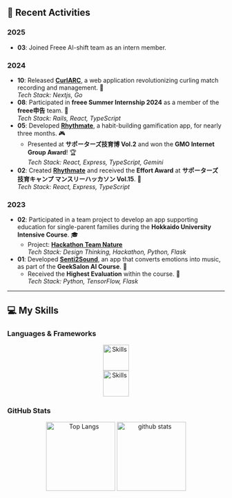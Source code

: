 ## 🚀 Recent Activities

### **2025**
- **03**: Joined Freee AI-shift team as an intern member.

### **2024**
- **10**: Released **[CurlARC](https://github.com/g-ohara/CurlArc-Web)**, a web application revolutionizing curling match recording and management. 🥌  
  _Tech Stack: Nextjs, Go_
- **08**: Participated in **freee Summer Internship 2024** as a member of the **freee申告** team. 💼  
  _Tech Stack: Rails, React, TypeScript_
- **05**: Developed **[Rhythmate](https://github.com/ayanami77/Rhythmate-Web)**, a habit-building gamification app, for nearly three months. 🎮  
  - Presented at **サポーターズ技育博 Vol.2** and won the **GMO Internet Group Award**! 🏆  
  _Tech Stack: React, Express, TypeScript, Gemini_
- **02**: Created **[Rhythmate](https://github.com/ayanami77/Rhythmate-Web)** and received the **Effort Award** at **サポーターズ 技育キャンプ マンスリーハッカソン Vol.15**. 🏅  
  _Tech Stack: React, Express, TypeScript_

### **2023**
- **02**: Participated in a team project to develop an app supporting education for single-parent families during the **Hokkaido University Intensive Course**. 🎓  
  - Project: **[Hackathon Team Nature](https://github.com/dyoshyy/hackathon_team_nature)**  
  _Tech Stack: Design Thinking, Hackathon, Python, Flask_
- **01**: Developed **[Senti2Sound](https://github.com/dyoshyy/Senti2Sound)**, an app that converts emotions into music, as part of the **GeekSalon AI Course**. 🎵  
  - Received the **Highest Evaluation** within the course. 🌟  
  _Tech Stack: Python, TensorFlow, Flask_

---

## 💻 My Skills

### **Languages & Frameworks**
<p align="center"> 
  <img alt="Skills" height="60px" src="https://skillicons.dev/icons?i=python,tensorflow,pytorch,flask" /> <br>
  <img alt="Skills" height="60px" src="https://skillicons.dev/icons?i=go,ts,ruby,react,nextjs,express,prisma,rails," />
</p>

### **GitHub Stats**
<p align="center"> 
  <img alt="Top Langs" height="160px" src="https://github-readme-stats.vercel.app/api/top-langs/?username=dyoshyy&layout=compact&show_icons=true&theme=onedark" />
  <img alt="github stats" height="160px" src="https://github-readme-stats.vercel.app/api?username=dyoshyy&theme=onedark&show_icons=ture" />
</p>
